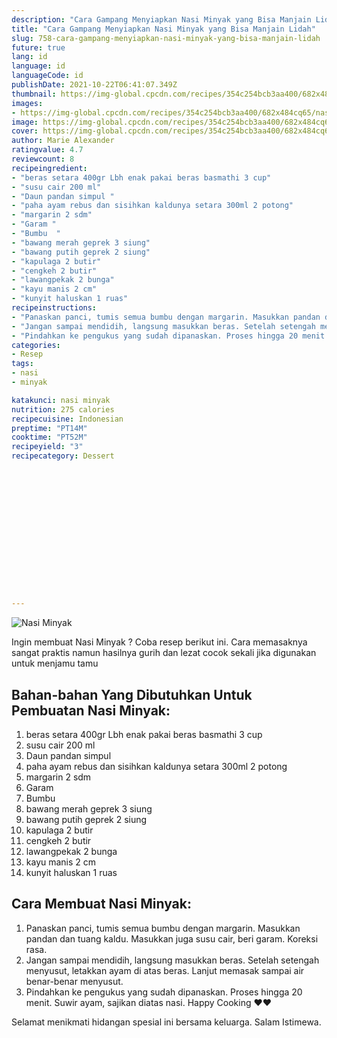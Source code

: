 ```yaml
---
description: "Cara Gampang Menyiapkan Nasi Minyak yang Bisa Manjain Lidah"
title: "Cara Gampang Menyiapkan Nasi Minyak yang Bisa Manjain Lidah"
slug: 758-cara-gampang-menyiapkan-nasi-minyak-yang-bisa-manjain-lidah
future: true
lang: id
language: id
languageCode: id
publishDate: 2021-10-22T06:41:07.349Z 
thumbnail: https://img-global.cpcdn.com/recipes/354c254bcb3aa400/682x484cq65/nasi-minyak-foto-resep-utama.png
images:
- https://img-global.cpcdn.com/recipes/354c254bcb3aa400/682x484cq65/nasi-minyak-foto-resep-utama.png
image: https://img-global.cpcdn.com/recipes/354c254bcb3aa400/682x484cq65/nasi-minyak-foto-resep-utama.png
cover: https://img-global.cpcdn.com/recipes/354c254bcb3aa400/682x484cq65/nasi-minyak-foto-resep-utama.png
author: Marie Alexander
ratingvalue: 4.7
reviewcount: 8
recipeingredient:
- "beras setara 400gr Lbh enak pakai beras basmathi 3 cup"
- "susu cair 200 ml"
- "Daun pandan simpul "
- "paha ayam rebus dan sisihkan kaldunya setara 300ml 2 potong"
- "margarin 2 sdm"
- "Garam "
- "Bumbu  "
- "bawang merah geprek 3 siung"
- "bawang putih geprek 2 siung"
- "kapulaga 2 butir"
- "cengkeh 2 butir"
- "lawangpekak 2 bunga"
- "kayu manis 2 cm"
- "kunyit haluskan 1 ruas"
recipeinstructions:
- "Panaskan panci, tumis semua bumbu dengan margarin. Masukkan pandan dan tuang kaldu. Masukkan juga susu cair, beri garam. Koreksi rasa."
- "Jangan sampai mendidih, langsung masukkan beras. Setelah setengah menyusut, letakkan ayam di atas beras. Lanjut memasak sampai air benar-benar menyusut."
- "Pindahkan ke pengukus yang sudah dipanaskan. Proses hingga 20 menit. Suwir ayam, sajikan diatas nasi. Happy Cooking ❤❤"
categories:
- Resep
tags:
- nasi
- minyak

katakunci: nasi minyak 
nutrition: 275 calories
recipecuisine: Indonesian
preptime: "PT14M"
cooktime: "PT52M"
recipeyield: "3"
recipecategory: Dessert


     
    
    
    
    
    
    
    
    
    
    
      
    
---
```



![Nasi Minyak](https://img-global.cpcdn.com/recipes/354c254bcb3aa400/682x484cq65/nasi-minyak-foto-resep-utama.png)

Ingin membuat Nasi Minyak ? Coba resep berikut ini. Cara memasaknya sangat praktis namun hasilnya gurih dan lezat cocok sekali jika digunakan untuk menjamu tamu

<!--inarticleads1-->

## Bahan-bahan Yang Dibutuhkan Untuk Pembuatan Nasi Minyak:

1. beras setara 400gr Lbh enak pakai beras basmathi 3 cup
1. susu cair 200 ml
1. Daun pandan simpul 
1. paha ayam rebus dan sisihkan kaldunya setara 300ml 2 potong
1. margarin 2 sdm
1. Garam 
1. Bumbu  
1. bawang merah geprek 3 siung
1. bawang putih geprek 2 siung
1. kapulaga 2 butir
1. cengkeh 2 butir
1. lawangpekak 2 bunga
1. kayu manis 2 cm
1. kunyit haluskan 1 ruas



<!--inarticleads2-->

## Cara Membuat Nasi Minyak:

1. Panaskan panci, tumis semua bumbu dengan margarin. Masukkan pandan dan tuang kaldu. Masukkan juga susu cair, beri garam. Koreksi rasa.
1. Jangan sampai mendidih, langsung masukkan beras. Setelah setengah menyusut, letakkan ayam di atas beras. Lanjut memasak sampai air benar-benar menyusut.
1. Pindahkan ke pengukus yang sudah dipanaskan. Proses hingga 20 menit. Suwir ayam, sajikan diatas nasi. Happy Cooking ❤❤




Selamat menikmati hidangan spesial ini bersama keluarga. Salam Istimewa.
